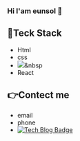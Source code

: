 ### Hi I'am eunsol 👋
## :hammer:Teck Stack
+ Html
+ css
+ <img src="https://img.shields.io/badge/Javascript-ffb13b?style=flat-square&logo=javascript&logoColor=white"/></a>&nbsp
+ React

## :point_right:Contect me 
+ email 
+ phone
+  [![Tech Blog Badge](http://img.shields.io/badge/-Tech%20blog-black?style=flat-square&logo=github&link=https://zzsza.github.io/)](https://https://github.com/sol-sunny/)
<!--
**sol-sunny/sol-sunny** is a ✨ _special_ ✨ repository because its `README.md` (this file) appears on your GitHub profile.

Here are some ideas to get you started:

- 🔭 I’m currently working on ...
- 🌱 I’m currently learning ...
- 👯 I’m looking to collaborate on ...
- 🤔 I’m looking for help with ...
- 💬 Ask me about ...
- 📫 How to reach me: ...
- 😄 Pronouns: ...
- ⚡ Fun fact: ...
-->
